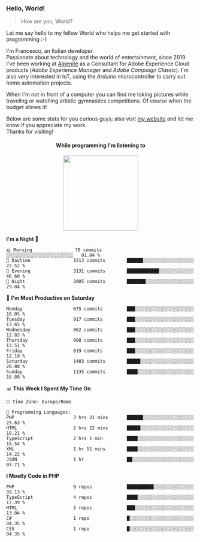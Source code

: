 ### Hello, World!

> How are you, World?

Let me say hello to my fellow World who helps me get started with programming :-)

I'm Francesco, an Italian developer.  
Passionate about technology and the world of entertainment, since 2019 I've been working at [Alpenite](https://www.alpenite.com) as a Consultant for Adobe Experience Cloud products (*Adobe Experience Manager* and *Adobe Campaign Classic*). I'm also very interested in IoT, using the *Arduino* microcontroller to carry out home automation projects.

When I'm not in front of a computer you can find me taking pictures while traveling or watching artistic gymnastics competitions. Of course when the budget allows it!

Below are some stats for you curious guys; also visit [my website](https://www.francescorega.eu) and let me know if you appreciate my work.  
Thanks for visiting!

<div align="center">
  <h4>While programming I'm listening to</h4>
  <a href="https://apps.francescorega.eu/now-playing/11147232609" target="_blank"><img src="https://apps.francescorega.eu/now-playing/11147232609" width="200"></a>
</div>

<!--START_SECTION:waka-->
**I'm a Night 🦉** 

```text
🌞 Morning                70 commits          ░░░░░░░░░░░░░░░░░░░░░░░░░   01.04 % 
🌆 Daytime                1513 commits        ██████░░░░░░░░░░░░░░░░░░░   22.52 % 
🌃 Evening                3131 commits        ████████████░░░░░░░░░░░░░   46.60 % 
🌙 Night                  2005 commits        ███████░░░░░░░░░░░░░░░░░░   29.84 % 
```
📅 **I'm Most Productive on Saturday** 

```text
Monday                   675 commits         ███░░░░░░░░░░░░░░░░░░░░░░   10.05 % 
Tuesday                  917 commits         ███░░░░░░░░░░░░░░░░░░░░░░   13.65 % 
Wednesday                862 commits         ███░░░░░░░░░░░░░░░░░░░░░░   12.83 % 
Thursday                 908 commits         ███░░░░░░░░░░░░░░░░░░░░░░   13.51 % 
Friday                   819 commits         ███░░░░░░░░░░░░░░░░░░░░░░   12.19 % 
Saturday                 1403 commits        █████░░░░░░░░░░░░░░░░░░░░   20.88 % 
Sunday                   1135 commits        ████░░░░░░░░░░░░░░░░░░░░░   16.89 % 
```


📊 **This Week I Spent My Time On** 

```text
🕑︎ Time Zone: Europe/Rome

💬 Programming Languages: 
PHP                      3 hrs 21 mins       ██████░░░░░░░░░░░░░░░░░░░   25.63 % 
HTML                     2 hrs 22 mins       █████░░░░░░░░░░░░░░░░░░░░   18.21 % 
TypeScript               2 hrs 1 min         ████░░░░░░░░░░░░░░░░░░░░░   15.54 % 
XML                      1 hr 51 mins        ████░░░░░░░░░░░░░░░░░░░░░   14.22 % 
JSON                     1 hr                ██░░░░░░░░░░░░░░░░░░░░░░░   07.71 % 
```

**I Mostly Code in PHP** 

```text
PHP                      9 repos             ██████████░░░░░░░░░░░░░░░   39.13 % 
TypeScript               4 repos             ████░░░░░░░░░░░░░░░░░░░░░   17.39 % 
HTML                     3 repos             ███░░░░░░░░░░░░░░░░░░░░░░   13.04 % 
C#                       1 repo              █░░░░░░░░░░░░░░░░░░░░░░░░   04.35 % 
CSS                      1 repo              █░░░░░░░░░░░░░░░░░░░░░░░░   04.35 % 
```




<!--END_SECTION:waka-->
